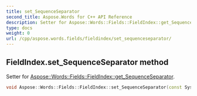 ```yaml
---
title: set_SequenceSeparator
second_title: Aspose.Words for C++ API Reference
description: Setter for Aspose::Words::Fields::FieldIndex::get_SequenceSeparator. 
type: docs
weight: 0
url: /cpp/aspose.words.fields/fieldindex/set_sequenceseparator/
---
```

## FieldIndex.set_SequenceSeparator method


Setter for [Aspose::Words::Fields::FieldIndex::get_SequenceSeparator](./get_sequenceseparator/).

```cpp
void Aspose::Words::Fields::FieldIndex::set_SequenceSeparator(const System::String &value)
```

